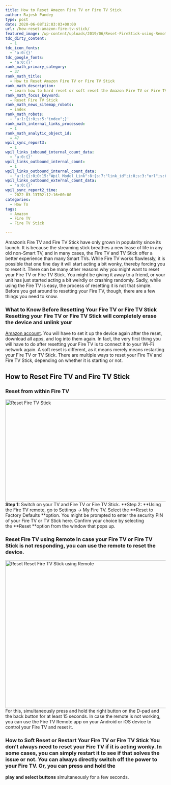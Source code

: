 ```yaml
---
title: How to Reset Amazon Fire TV or Fire TV Stick
author: Rajesh Pandey
type: post
date: 2020-06-08T12:03:03+00:00
url: /how-reset-amazon-fire-tv-stick/
featured_image: /wp-content/uploads/2019/06/Reset-FireStick-using-Remote.jpg
tdc_dirty_content:
  - 1
tdc_icon_fonts:
  - 'a:0:{}'
tdc_google_fonts:
  - 'a:0:{}'
rank_math_primary_category:
  - 37
rank_math_title:
  - How to Reset Amazon Fire TV or Fire TV Stick
rank_math_description:
  - Learn how to hard reset or soft reset the Amazon Fire TV or Fire TV Stick in this guide. The former will completely erase your Fire TV and put it back to factory state.
rank_math_focus_keyword:
  - Reset Fire TV Stick
rank_math_news_sitemap_robots:
  - index
rank_math_robots:
  - 'a:1:{i:0;s:5:"index";}'
rank_math_internal_links_processed:
  - 1
rank_math_analytic_object_id:
  - 47
wpil_sync_report3:
  - 1
wpil_links_inbound_internal_count_data:
  - 'a:0:{}'
wpil_links_outbound_internal_count:
  - 1
wpil_links_outbound_internal_count_data:
  - 'a:1:{i:0;O:15:"Wpil_Model_Link":8:{s:7:"link_id";i:0;s:3:"url";s:61:"https://www.technetguide.com/how-create-prime-video-profiles/";s:4:"host";s:16:"technetguide.com";s:8:"internal";b:1;s:4:"post";O:15:"Wpil_Model_Post":9:{s:2:"id";i:2484;s:5:"title";N;s:4:"type";s:4:"post";s:6:"status";N;s:7:"content";N;s:5:"links";N;s:4:"slug";N;s:6:"clicks";N;s:8:"position";N;}s:6:"anchor";s:14:"Amazon account";s:15:"added_by_plugin";b:0;s:8:"location";s:7:"content";}}'
wpil_links_outbound_external_count_data:
  - 'a:0:{}'
wpil_sync_report2_time:
  - 2022-03-13T02:12:16+00:00
categories:
  - How To
tags:
  - Amazon
  - Fire TV
  - Fire TV Stick

---
```

Amazon&#8217;s Fire TV and Fire TV Stick have only grown in popularity since its launch. It is because the streaming stick breathes a new lease of life in any old non-Smart TV, and in many cases, the Fire TV and TV Stick offer a better experience than many Smart TVs. While Fire TV works flawlessly, it is possible that one fine day it will start acting a bit wonky, thereby forcing you to reset it. There can be many other reasons why you might want to reset your Fire TV or Fire TV Stick. You might be giving it away to a friend, or your unit has just started acting a bit weirdly or crashing randomly. Sadly, while using the Fire TV is easy, the process of resetting it is not that simple. Before you get around to resetting your Fire TV, though, there are a few things you need to know. 

### What to Know Before Resetting Your Fire TV or Fire TV Stick Resetting your Fire TV or Fire TV Stick will completely erase the device and unlink your 

[Amazon account][1]. You will have to set it up the device again after the reset, download all apps, and log into them again. In fact, the very first thing you will have to do after resetting your Fire TV is to connect it to your Wi-Fi network again. A soft reset is different, as it means merely means restarting your Fire TV or TV Stick. There are multiple ways to reset your Fire TV and Fire TV Stick, depending on whether it is starting or not. 

## How to Reset Fire TV and Fire TV Stick

### Reset from within Fire TV

<img decoding="async" loading="lazy" class="aligncenter wp-image-2814 size-large" title="Reset Fire TV Stick" src="https://www.technetguide.com/wp-content/uploads/2019/06/Reset-FireTV-Stick-700x323.jpg" alt="Reset Fire TV Stick" width="696" height="321" srcset="https://www.technetguide.com/wp-content/uploads/2019/06/Reset-FireTV-Stick-700x323.jpg 700w, https://www.technetguide.com/wp-content/uploads/2019/06/Reset-FireTV-Stick-300x138.jpg 300w, https://www.technetguide.com/wp-content/uploads/2019/06/Reset-FireTV-Stick-768x354.jpg 768w, https://www.technetguide.com/wp-content/uploads/2019/06/Reset-FireTV-Stick-1536x708.jpg 1536w, https://www.technetguide.com/wp-content/uploads/2019/06/Reset-FireTV-Stick-696x321.jpg 696w, https://www.technetguide.com/wp-content/uploads/2019/06/Reset-FireTV-Stick-1068x492.jpg 1068w, https://www.technetguide.com/wp-content/uploads/2019/06/Reset-FireTV-Stick-911x420.jpg 911w, https://www.technetguide.com/wp-content/uploads/2019/06/Reset-FireTV-Stick.jpg 1920w" sizes="(max-width: 696px) 100vw, 696px" /> **Step 1:** Switch on your TV and Fire TV or Fire TV Stick. **Step 2: **Using the Fire TV remote, go to Settings -> My Fire TV. Select the **Reset to Factory Defaults **option. You might be prompted to enter the security PIN of your Fire TV or TV Stick here. Confirm your choice by selecting the **Reset **option from the window that pops up. 

### Reset Fire TV using Remote In case your Fire TV or Fire TV Stick is not responding, you can use the remote to reset the device. 

<img decoding="async" loading="lazy" class="aligncenter wp-image-2813 size-large" title="Reset Reset Fire TV Stick using Remote" src="https://www.technetguide.com/wp-content/uploads/2019/06/Reset-FireStick-using-Remote-700x467.jpg" alt="Reset Reset Fire TV Stick using Remote" width="696" height="464" srcset="https://www.technetguide.com/wp-content/uploads/2019/06/Reset-FireStick-using-Remote-700x467.jpg 700w, https://www.technetguide.com/wp-content/uploads/2019/06/Reset-FireStick-using-Remote-300x200.jpg 300w, https://www.technetguide.com/wp-content/uploads/2019/06/Reset-FireStick-using-Remote-768x512.jpg 768w, https://www.technetguide.com/wp-content/uploads/2019/06/Reset-FireStick-using-Remote-1536x1024.jpg 1536w, https://www.technetguide.com/wp-content/uploads/2019/06/Reset-FireStick-using-Remote-696x464.jpg 696w, https://www.technetguide.com/wp-content/uploads/2019/06/Reset-FireStick-using-Remote-1068x712.jpg 1068w, https://www.technetguide.com/wp-content/uploads/2019/06/Reset-FireStick-using-Remote-630x420.jpg 630w, https://www.technetguide.com/wp-content/uploads/2019/06/Reset-FireStick-using-Remote.jpg 1920w" sizes="(max-width: 696px) 100vw, 696px" /> For this, simultaneously press and hold the right button on the D-pad and the back button for at least 15 seconds. In case the remote is not working, you can use the Fire TV Remote app on your Android or iOS device to control your Fire TV and reset it. 

### How to Soft Reset or Restart Your Fire TV or Fire TV Stick You don&#8217;t always need to reset your Fire TV if it is acting wonky. In some cases, you can simply restart it to see if that solves the issue or not. You can always directly switch off the power to your Fire TV. Or, you can press and hold the 

**play and select buttons** simultaneously for a few seconds.

 [1]: https://www.technetguide.com/how-create-prime-video-profiles/